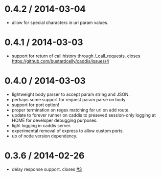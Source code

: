 0.4.2 / 2014-03-04
==================
  * allow for special characters in uri param values.

0.4.1 / 2014-03-03
==================
  * support for return of call history through /_call_requests. closes https://github.com/bustardcelly/caddis/issues/4

0.4.0 / 2014-03-03
==================
  * lightweight body parser to accept param string and JSON.
  * perhaps some support for request param parse on body.
  * support for port option!
  * proper termination on regex matching for uri on add route.
  * update to forever runner on caddis to preseved session-only logging at HOME for developer debugging purposes.
  * light logging in caddis server.
  * experimental removal of express to allow custom ports.
  * up of node version dependency.

0.3.6 / 2014-02-26
==================
  * delay response support. closes [#3](https://github.com/bustardcelly/caddis/issues/3)